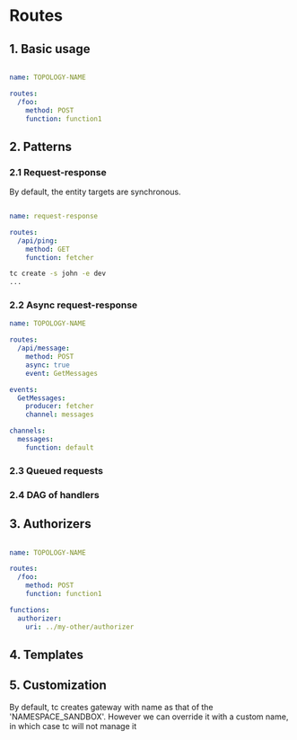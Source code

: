 # Routes

<!-- toc -->

## 1. Basic usage

```yaml

name: TOPOLOGY-NAME

routes:
  /foo:
    method: POST
    function: function1
```

## 2. Patterns

### 2.1 Request-response

By default, the entity targets are synchronous.

```yaml

name: request-response

routes:
  /api/ping:
    method: GET
    function: fetcher
```

```sh
tc create -s john -e dev
...
```

### 2.2 Async request-response

```yaml
name: TOPOLOGY-NAME

routes:
  /api/message:
    method: POST
	async: true
	event: GetMessages

events:
  GetMessages:
	producer: fetcher
	channel: messages

channels:
  messages:
	function: default
```

### 2.3 Queued requests


### 2.4 DAG of handlers

## 3. Authorizers

```yaml

name: TOPOLOGY-NAME

routes:
  /foo:
    method: POST
    function: function1

functions:
  authorizer:
	uri: ../my-other/authorizer
```

## 4. Templates


## 5. Customization

By default, tc creates gateway with name as that of the 'NAMESPACE_SANDBOX'. However we can override it with a custom name, in which case tc will not manage it
